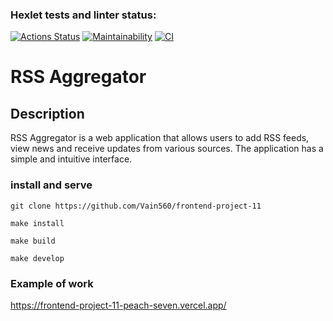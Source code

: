 ### Hexlet tests and linter status:
[![Actions Status](https://github.com/Vain560/frontend-project-11/actions/workflows/hexlet-check.yml/badge.svg)](https://github.com/Vain560/frontend-project-11/actions)
[![Maintainability](https://api.codeclimate.com/v1/badges/d5aeae2d970bd81ad32e/maintainability)](https://codeclimate.com/github/Vain560/frontend-project-11/maintainability)
[![CI](https://github.com/Vain560/frontend-project-11/actions/workflows/ci.yml/badge.svg)](https://github.com/Vain560/frontend-project-11/actions/workflows/ci.yml)


# RSS Aggregator

## Description
RSS Aggregator is a web application that allows users to add RSS feeds, view news and receive updates from various sources. The application has a simple and intuitive interface.

### install and serve
```
git clone https://github.com/Vain560/frontend-project-11

make install

make build

make develop
```

### Example of work

https://frontend-project-11-peach-seven.vercel.app/



